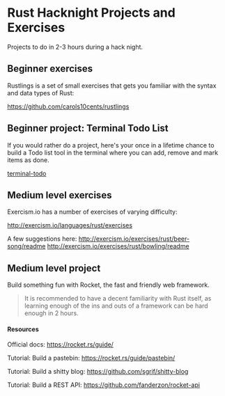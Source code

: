# Rust Hacknight Projects and Exercises
Projects to do in 2-3 hours during a hack night.

## Beginner exercises
Rustlings is a set of small exercises that gets you familiar with the syntax and data types of Rust:

https://github.com/carols10cents/rustlings

## Beginner project: Terminal Todo List
If you would rather do a project, here's your once in a lifetime chance to build a Todo list tool in the terminal where you can add, remove and mark items as done.

[terminal-todo](terminal-todo/)

## Medium level exercises
Exercism.io has a number of exercises of varying difficulty:

http://exercism.io/languages/rust/exercises

A few suggestions here:
http://exercism.io/exercises/rust/beer-song/readme
http://exercism.io/exercises/rust/bowling/readme

## Medium level project
Build something fun with Rocket, the fast and friendly web framework.

> It is recommended to have a decent familiarity with Rust itself, as learning enough of the ins and outs of a framework can be hard enough in 2 hours.

#### Resources
Official docs: https://rocket.rs/guide/

Tutorial: Build a pastebin: https://rocket.rs/guide/pastebin/

Tutorial: Build a shitty blog: https://github.com/sgrif/shitty-blog

Tutorial: Build a REST API: https://github.com/fanderzon/rocket-api
